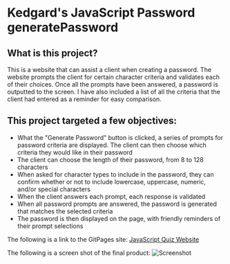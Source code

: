 # Kedgard's JavaScript Password generatePassword

## What is this project?
This is a website that can assist a client when creating a password. The website prompts the client for certain character criteria and validates each of their choices. Once all the prompts have been answered, a password is outputted to the screen. I have also included a list of all the criteria that the client had entered as a reminder for easy comparison.

## This project targeted a few objectives:
* What the "Generate Password" button is clicked, a series of prompts for password criteria are displayed. The client can then choose which criteria they would like in their password
* The client can choose the length of their password, from 8 to 128 characters
* When asked for character types to include in the password, they can confirm whether or not to include lowercase, uppercase, numeric, and/or special characters 
* When the client answers each prompt, each response is validated
* When all password prompts are answered, the password is generated that matches the selected criteria
* The password is then displayed on the page, with friendly reminders of their prompt selections

The following is a link to the GitPages site:
 [JavaScript Quiz Website](https://kenny4297.github.io/Password-Generator/)

The following is a screen shot of the final product:
![Screenshot](./assets/images/professiona-profile-screenshot.png)